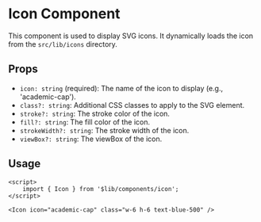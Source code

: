 # Icon Component

This component is used to display SVG icons. It dynamically loads the icon from the `src/lib/icons` directory.

## Props

- `icon: string` (required): The name of the icon to display (e.g., 'academic-cap').
- `class?: string`: Additional CSS classes to apply to the SVG element.
- `stroke?: string`: The stroke color of the icon.
- `fill?: string`: The fill color of the icon.
- `strokeWidth?: string`: The stroke width of the icon.
- `viewBox?: string`: The viewBox of the icon.

## Usage

```svelte
<script>
	import { Icon } from '$lib/components/icon';
</script>

<Icon icon="academic-cap" class="w-6 h-6 text-blue-500" />
```
